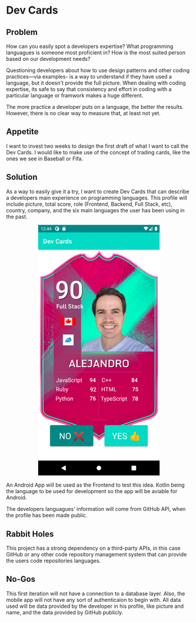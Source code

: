 # Dev Cards

## Problem
How can you easily spot a developers expertise? What programming languagues is someone most proficient in? How is the most suited person based on our development needs?

Questioning developers about how to use design patterns and other coding practices—via examples- is a way to understand if they have used a language, but it doesn't provide the full picture. When dealing with coding expertise, its safe to say that consistency and effort in coding with a particular language or framwork makes a huge different. 

The more practice a developer puts on a language, the better the results. However, there is no clear way to measure that, at least not yet.

## Appetite
I want to invest two weeks to design the first draft of what I want to call the Dev Cards. I would like to make use of the concept of 
trading cards, like the ones we see in Baseball or Fifa.

## Solution
As a way to easily give it a try, I want to create Dev Cards that can describe a developers main experience on programming languages.
This profile will include picture, total score, role (Frontend, Backend, Full Stack, etc), country, company, and the six main languages
the user has been using in the past. 

<p align="center">
  <img src="https://github.com/achiriboga/dev_cards/blob/master/app/src/main/res/drawable/example.png" width="330" alt="Dev card example">
</p>

An Android App will be used as the Frontend to test this idea. Kotlin being the language to be used for development so the app will be aviable for Android. 

The developers languagues' information will come from GitHub API, when the profile has been made public. 

## Rabbit Holes

This project has a strong dependency on a third-party APIs, in this case GitHub or any other code repository management system that can 
provide the users code repositories languages.

## No-Gos

This first iteration will not have a connection to a database layer. Also, the mobile app will not have any sort of authenticaion to begin with. All data used will be data provided by the developer in his profile, like picture and name, and the data provided by GitHub publicly.
